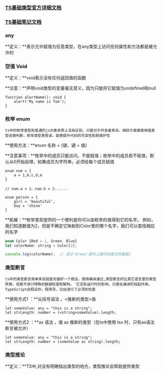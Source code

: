 ### [TS基础类型官方详细文档](https://www.tslang.cn/docs/handbook/basic-types.html)

### [TS基础笔记文档](https://juejin.cn/post/6872111128135073806#heading-9)

### any

**定义：**表示允许赋值为任意类型，在any类型上访问任何属性和方法都是被允许的



### 空值 Void

**定义：**void表示没有任何返回值的函数

**注意：**声明void类型的变量毫无意义，因为只能将它赋值为undefined和null

```tsx
function alertName(): void {
    alert('My name is Tom');
}
```



### 枚举 enum

`ts中的枚举类型和普通的js对象本质上没有区别，只是对于开发者来说，相较于直接使用值类型去做判断，枚举类型更易读，能够提升代码的可读性和易维护性`

**使用方法：**enum 名称 = {键，键 = 值}

**注意事项：**枚举中的成员只能访问，不能赋值；枚举中的成员若不赋值，默认从0开始自增，如果成员为字符串，必须给每个成员赋值

```tsx
enum num = {
    a = 1,b,c,d,e
}

// num.a = 1、num.b = 2......

enum person = {
    girl = 'beautiful',
    boy = 'shine'
}
```

**拓展：**枚举类型提供的一个便利是你可以由枚举的值得到它的名字。 例如，我们知道数值为2，但是不确定它映射到Color里的哪个名字，我们可以查找相应的名字

```js
enum Color {Red = 1, Green, Blue}
let colorName: string = Color[2];

console.log(colorName);  // 显示'Green'因为上面代码里它的值是2
```





### 类型断言

`ts中的类型断言简单来说就是先做好一个假设，使得编译通过,类型断言好比其它语言里的类型转换，但是不进行特殊的数据检查和解构。 它没有运行时的影响，只是在编译阶段起作用。 TypeScript会假设你，程序员，已经进行了必须的检查`

**使用方式1 ：**尖括号语法 ，<推断的类型>值

```tsx
let someValue: any = "this is a string";
let strLength: number = (<string>someValue).length;
```

**使用方式2 ：**as 语法 ，值 as 推断的类型（在ts中使用 tsx 时，只有as语法断言被允许）

```tsx
let someValue: any = "this is a string";
let strLength: number = (someValue as string).length;
```





### 类型推论

**定义：**TS中,对没有明确指出类型的地方，类型推论会帮助提供类型